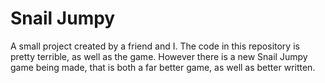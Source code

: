 # Snail Jumpy
 A small project created by a friend and I. 
 The code in this repository is pretty terrible, as well as the game. 
 However there is a new Snail Jumpy game being made, that is both a far better game, as well as better written.

